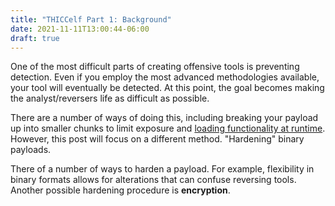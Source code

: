 ```yaml
---
title: "THICCelf Part 1: Background"
date: 2021-11-11T13:00:44-06:00
draft: true
---
```


One of the most difficult parts of creating offensive tools is preventing detection. Even if you employ the most advanced methodologies available, your tool will eventually be detected. At this point, the goal becomes making the analyst/reversers life as difficult as possible.

There are a number of ways of doing this, including breaking your payload up into smaller chunks to limit exposure and [loading functionality at runtime](https://x-c3ll.github.io/posts/fileless-memfd_create/). However, this post will focus on a different method. "Hardening" binary payloads. 

There of a number of ways to harden a payload. For example, flexibility in binary formats allows for alterations that can confuse reversing tools. Another possible hardening procedure is **encryption**.

